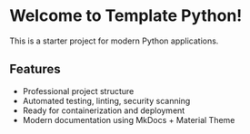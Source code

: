 # Welcome to Template Python!

This is a starter project for modern Python applications.

## Features

- Professional project structure
- Automated testing, linting, security scanning
- Ready for containerization and deployment
- Modern documentation using MkDocs + Material Theme